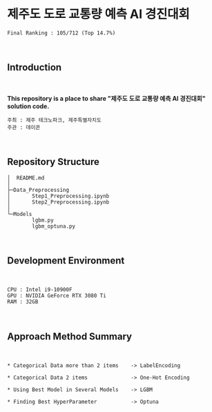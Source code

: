# 제주도 도로 교통량 예측 AI 경진대회

```
Final Ranking : 105/712 (Top 14.7%)
```
</br>

## Introduction
</br>

__This repository is a place to share "제주도 도로 교통량 예측 AI 경진대회" solution code.__
</br>

```
주최 : 제주 테크노파크, 제주특별자치도
주관 : 데이콘
```
<br>

## Repository Structure
```
│  README.md
│  
├─Data_Preprocessing
│       Step1_Preprocessing.ipynb
│       Step2_Preprocessing.ipynb
│   
└─Models
        lgbm.py
        lgbm_optuna.py
```

<br>


## Development Environment
</br>

```
CPU : Intel i9-10900F
GPU : NVIDIA GeForce RTX 3080 Ti
RAM : 32GB
```
</br>

## Approach Method Summary
</br>


```
* Categorical Data more than 2 items    -> LabelEncoding

* Categorical Data 2 items              -> One-Hot Encoding

* Using Best Model in Several Models    -> LGBM

* Finding Best HyperParameter           -> Optuna
```

</br>

## 